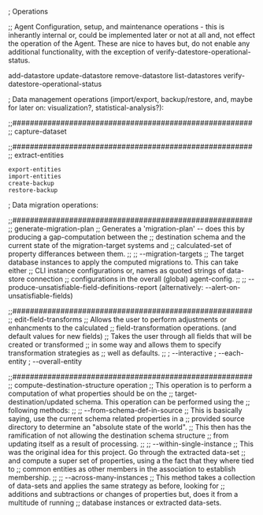 

; Operations

;; Agent Configuration, setup, and maintenance operations
    - this is inherantly internal or, could be implemented later or not at all and, not effect the operation of the Agent.
      These are nice to haves but, do not enable any additional functionality, with the exception of verify-datestore-operational-status.

add-datastore
update-datastore
remove-datastore
list-datastores
verify-datestore-operational-status


; Data management operations (import/export, backup/restore, and, maybe for later on: visualization?, statistical-analysis?):

;;#######################################################
;; capture-dataset

;;#######################################################
;; extract-entities


    export-entities
    import-entities
    create-backup
    restore-backup


; Data migration operations:

;;#######################################################
;; generate-migration-plan
;;   Generates a 'migration-plan' -- does this by producing a gap-computation between the
;;   destination schema and the current state of the migration-target systems and
;;   calculated-set of property differances between them.
;;
;; --migration-targets
;;   The target database instances to apply the computed migrations to. This can take either
;;   CLI instance configurations or, names as quoted strings of data-store connection
;;   configurations in the overall (global) agent-config.
;;
;; --produce-unsatisfiable-field-definitions-report (alternatively: --alert-on-unsatisfiable-fields)


;;#######################################################
;; edit-field-transforms
;;   Allows the user to perform adjustments or enhancments to the calculated
;;   field-transformation operations. (and default values for new fields)
;;   Takes the user through all fields that will be created or transformed
;;   in some way and allows them to specify transformation strategies as
;;   well as defaults.
;;
; --interactive
; --each-entity
; --overall-entity


;;#######################################################
;; compute-destination-structure operation
;;   This operation is to perform a computation of what properties should be on the
;;   target-destination/updated schema. This operation can be performed using the
;;   following methods:
;;
;; --from-schema-def-in-source
;;   This is basically saying, use the current schema related properties in a
;;   provided source directory to determine an "absolute state of the world".
;;   This then has the ramification of not allowing the destination schema structure
;;   from updating itself as a result of processing.
;;
;; --within-single-instance
;;   This was the original idea for this project. Go through the extracted data-set
;;   and compute a super set of properties, using a the fact that they where tied to
;;   common entities as other members in the association to establish membership.
;;
;; --across-many-instances
;;   This method takes a collection of data-sets and applies the same strategy as before, looking for
;;   additions and subtractions or changes of properties but, does it from a multitude of running
;;   database instances or extracted data-sets.
